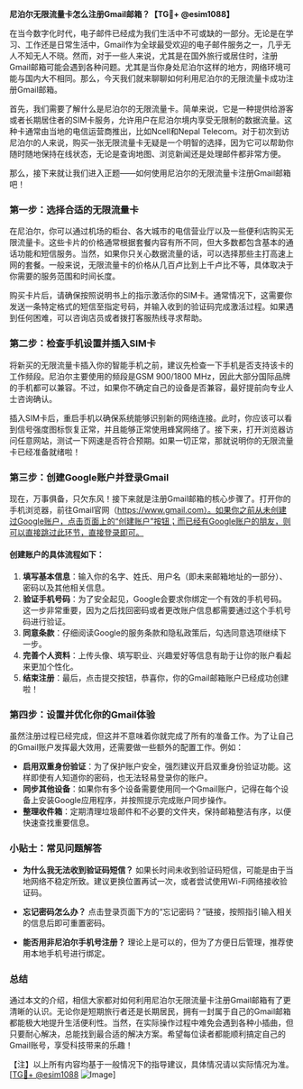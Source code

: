 **尼泊尔无限流量卡怎么注册Gmail邮箱？【TG💪+ @esim1088】**

在当今数字化时代，电子邮件已经成为我们生活中不可或缺的一部分。无论是在学习、工作还是日常生活中，Gmail作为全球最受欢迎的电子邮件服务之一，几乎无人不知无人不晓。然而，对于一些人来说，尤其是在国外旅行或居住时，注册Gmail邮箱可能会遇到各种问题。尤其是当你身处尼泊尔这样的地方，网络环境可能与国内大不相同。那么，今天我们就来聊聊如何利用尼泊尔的无限流量卡成功注册Gmail邮箱。

首先，我们需要了解什么是尼泊尔的无限流量卡。简单来说，它是一种提供给游客或者长期居住者的SIM卡服务，允许用户在尼泊尔境内享受无限制的数据流量。这种卡通常由当地的电信运营商推出，比如Ncell和Nepal Telecom。对于初次到访尼泊尔的人来说，购买一张无限流量卡无疑是一个明智的选择，因为它可以帮助你随时随地保持在线状态，无论是查询地图、浏览新闻还是处理邮件都非常方便。

那么，接下来就让我们进入正题——如何使用尼泊尔的无限流量卡注册Gmail邮箱吧！

### 第一步：选择合适的无限流量卡

在尼泊尔，你可以通过机场的柜台、各大城市的电信营业厅以及一些便利店购买无限流量卡。这些卡片的价格通常根据套餐内容有所不同，但大多数都包含基本的通话功能和短信服务。当然，如果你只关心数据流量的话，可以选择那些主打高速上网的套餐。一般来说，无限流量卡的价格从几百卢比到上千卢比不等，具体取决于你需要的服务范围和时间长度。

购买卡片后，请确保按照说明书上的指示激活你的SIM卡。通常情况下，这需要你发送一条特定格式的短信至指定号码，并输入收到的验证码完成激活过程。如果遇到任何困难，可以咨询店员或者拨打客服热线寻求帮助。

### 第二步：检查手机设置并插入SIM卡

将新买的无限流量卡插入你的智能手机之前，建议先检查一下手机是否支持该卡的工作频段。尼泊尔主要使用的频段是GSM 900/1800 MHz，因此大部分国际品牌的手机都可以兼容。不过，如果你不确定自己的设备是否兼容，最好提前向专业人士咨询确认。

插入SIM卡后，重启手机以确保系统能够识别新的网络连接。此时，你应该可以看到信号强度图标恢复正常，并且能够正常使用蜂窝网络了。接下来，打开浏览器访问任意网站，测试一下网速是否符合预期。如果一切正常，那就说明你的无限流量卡已经准备就绪啦！

### 第三步：创建Google账户并登录Gmail

现在，万事俱备，只欠东风！接下来就是注册Gmail邮箱的核心步骤了。打开你的手机浏览器，前往Gmail官网（https://www.gmail.com）。如果你之前从未创建过Google账户，点击页面上的“创建账户”按钮；而已经有Google账户的朋友，则可以直接跳过此环节，直接登录即可。

#### 创建账户的具体流程如下：

1. **填写基本信息**：输入你的名字、姓氏、用户名（即未来邮箱地址的一部分）、密码以及其他相关信息。
2. **验证手机号码**：为了安全起见，Google会要求你绑定一个有效的手机号码。这一步非常重要，因为之后找回密码或者更改账户信息都需要通过这个手机号码进行验证。
3. **同意条款**：仔细阅读Google的服务条款和隐私政策后，勾选同意选项继续下一步。
4. **完善个人资料**：上传头像、填写职业、兴趣爱好等信息有助于让你的账户看起来更加个性化。
5. **结束注册**：最后，点击提交按钮，恭喜你，你的Gmail邮箱账户已经成功创建啦！

### 第四步：设置并优化你的Gmail体验

虽然注册过程已经完成，但这并不意味着你就完成了所有的准备工作。为了让自己的Gmail账户发挥最大效用，还需要做一些额外的配置工作。例如：

- **启用双重身份验证**：为了保护账户安全，强烈建议开启双重身份验证功能。这样即使有人知道你的密码，也无法轻易登录你的账户。
- **同步其他设备**：如果你有多个设备需要使用同一个Gmail账户，记得在每个设备上安装Google应用程序，并按照提示完成账户同步操作。
- **整理收件箱**：定期清理垃圾邮件和不必要的文件夹，保持邮箱整洁有序，以便快速查找重要信息。

### 小贴士：常见问题解答

- **为什么我无法收到验证码短信？**
  如果长时间未收到验证码短信，可能是由于当地网络不稳定所致。建议更换位置再试一次，或者尝试使用Wi-Fi网络接收验证码。

- **忘记密码怎么办？**
  点击登录页面下方的“忘记密码？”链接，按照指引输入相关的信息后即可重置密码。

- **能否用非尼泊尔手机号注册？**
  理论上是可以的，但为了方便日后管理，推荐使用本地手机号进行绑定。

### 总结

通过本文的介绍，相信大家都对如何利用尼泊尔无限流量卡注册Gmail邮箱有了更清晰的认识。无论你是短期旅行者还是长期居民，拥有一封属于自己的Gmail邮箱都能极大地提升生活便利性。当然，在实际操作过程中难免会遇到各种小插曲，但只要耐心解决，总能找到最合适的解决方案。希望每位读者都能顺利搞定自己的Gmail账号，享受科技带来的乐趣！

【注】以上所有内容均基于一般情况下的指导建议，具体情况请以实际情况为准。[[TG💪+ @esim1088](https://t.me/s/esim1088) ![Image](https://i.postimg.cc/4NQfJmqS/Snipaste-2025-05-13-00-14-12.png)]